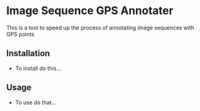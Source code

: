 # Image Sequence GPS Annotater
This is a tool to speed up the process of annotating image sequences with GPS points

## Installation
- To install do this...
## Usage
- To use do that...